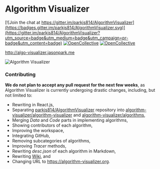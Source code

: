 # Algorithm Visualizer

[![Join the chat at https://gitter.im/parkjs814/AlgorithmVisualizer](https://badges.gitter.im/parkjs814/AlgorithmVisualizer.svg)](https://gitter.im/parkjs814/AlgorithmVisualizer?utm_source=badge&utm_medium=badge&utm_campaign=pr-badge&utm_content=badge)
[![OpenCollective](https://opencollective.com/algorithmvisualizer/backers/badge.svg)](#backers) 
[![OpenCollective](https://opencollective.com/algorithmvisualizer/sponsors/badge.svg)](#sponsors)

http://algo-visualizer.jasonpark.me

![Algorithm Visualizer](http://i.giphy.com/3o6EhJFgsyShX6MHeM.gif)

### Contributing

**We do not plan to accept any pull request for the next few weeks**, as Algorithm Visualizer is currently undergoing drastic changes, including, but not limited to:

* Rewriting in React.js,
* Separating [parkjs814/AlgorithmVisualizer](https://github.com/parkjs814/AlgorithmVisualizer) repository into [algorithm-visualizer/algorithm-visualizer](https://github.com/algorithm-visualizer/algorithm-visualizer) and [algorithm-visualizer/algorithms](https://github.com/algorithm-visualizer/algorithms),
* Merging *Data* and *Code* parts in implementing algorithms,
* Showing contributors of each algorithm,
* Improving the workspace,
* Integrating GitHub,
* Removing subcategories of algorithms,
* Improving *Tracer* methods,
* Rewriting *desc.json* of each algorithm in Markdown,
* Rewriting [Wiki](https://github.com/algorithm-visualizer/algorithm-visualizer/wiki), and
* Changing URL to https://algorithm-visualizer.org.
